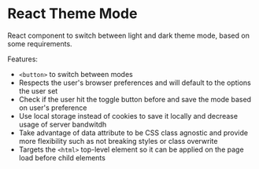 # React Theme Mode

React component to switch between light and dark theme mode, based on some requirements.

Features:

- `<button>` to switch between modes
- Respects the user's browser preferences and will default to the options the user set
- Check if the user hit the toggle button before and save the mode based on user's preference
- Use local storage instead of cookies to save it locally and decrease usage of server bandwitdh
- Take advantage of data attribute to be CSS class agnostic and provide more flexibility such as not breaking styles or class overwrite
- Targets the `<html>` top-level element so it can be applied on the page load before child elements